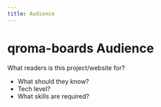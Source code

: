 ```yaml
---
title: Audience
---
```


# qroma-boards Audience

What readers is this project/website for?
* What should they know?
* Tech level? 
* What skills are required?
